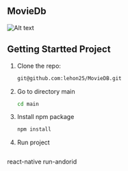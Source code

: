 
## MovieDb
![Alt text](https://i.ibb.co/njCfNLc/2022-04-26-11-56-41-AM.jpg "MovieDb")
## Getting Startted Project

1. Clone the repo:

   ```sh
   git@github.com:lehon25/MovieDB.git
   ```

2. Go to directory main

   ```sh
   cd main
   ```

3. Install npm package

   ```sh
   npm install
   ```

4. Run project

   ```sh
  react-native run-andorid
   ```
